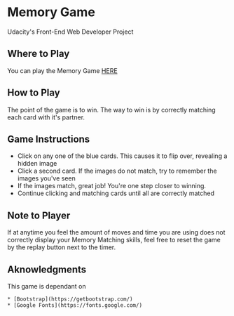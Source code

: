 # Memory Game

Udacity's Front-End Web Developer Project

## Where to Play
You can play the Memory Game [HERE](https://codepen.io/robbiedv/pen/WympPO)

## How to Play
The point of the game is to win. The way to win is by correctly matching each card with it's partner.

## Game Instructions

* Click on any one of the blue cards. This causes it to flip over, revealing a hidden image
* Click a second card. If the images do not match, try to remember the images you've seen
* If the images match, great job! You're one step closer to winning.
* Continue clicking and matching cards until all are correctly matched

## Note to Player

If at anytime you feel the amount of moves and time you are using does not correctly display your 
Memory Matching skills, feel free to reset the game by the replay button next to the timer.

## Aknowledgments

This game is dependant on

	* [Bootstrap](https://getbootstrap.com/)
	* [Google Fonts](https://fonts.google.com/)



